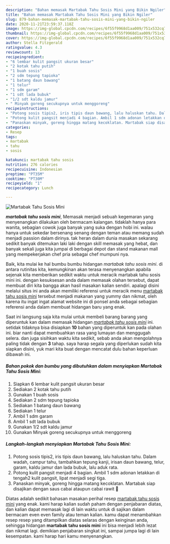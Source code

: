 ```yaml
---
description: "Bahan memasak Martabak Tahu Sosis Mini yang Bikin Ngiler"
title: "Bahan memasak Martabak Tahu Sosis Mini yang Bikin Ngiler"
slug: 879-bahan-memasak-martabak-tahu-sosis-mini-yang-bikin-ngiler
date: 2020-11-21T23:59:37.118Z
image: https://img-global.cpcdn.com/recipes/6f55f9968d1aa009/751x532cq70/martabak-tahu-sosis-mini-foto-resep-utama.jpg
thumbnail: https://img-global.cpcdn.com/recipes/6f55f9968d1aa009/751x532cq70/martabak-tahu-sosis-mini-foto-resep-utama.jpg
cover: https://img-global.cpcdn.com/recipes/6f55f9968d1aa009/751x532cq70/martabak-tahu-sosis-mini-foto-resep-utama.jpg
author: Stella Fitzgerald
ratingvalue: 4.3
reviewcount: 13
recipeingredient:
- "6 lembar kulit pangsit ukuran besar"
- "2 kotak tahu putih"
- "1 buah sosis"
- "2 sdm tepung tapioka"
- "1 batang daun bawang"
- "1 telur"
- "1 sdm garam"
- "1 sdt lada bubuk"
- "1/2 sdt kaldu jamur"
- " Minyak goreng secukupnya untuk menggoreng"
recipeinstructions:
- "Potong sosis tipis2, iris tipis daun bawang, lalu haluskan tahu. Dalam wadah, campur tahu, tambahkan tepung kanji, irisan daun bawang, telur, garam, kaldu jamur dan lada bubuk, lalu aduk rata."
- "Potong kulit pangsit menjadi 4 bagian. Ambil 1 sdm adonan letakkan di tengah2 kulit pangsit, lipat menjadi segi tiga."
- "Panaskan minyak, goreng hingga matang kecoklatan. Martabak siap disajikan dengan saus cabai ataupun cabai rawit 🤤"
categories:
- Resep
tags:
- martabak
- tahu
- sosis

katakunci: martabak tahu sosis 
nutrition: 276 calories
recipecuisine: Indonesian
preptime: "PT35M"
cooktime: "PT30M"
recipeyield: "1"
recipecategory: Lunch

---
```



![Martabak Tahu Sosis Mini](https://img-global.cpcdn.com/recipes/6f55f9968d1aa009/751x532cq70/martabak-tahu-sosis-mini-foto-resep-utama.jpg)

<b><i>martabak tahu sosis mini</i></b>, Memasak menjadi sebuah kegemaran yang menyenangkan dilakukan oleh bermacam kalangan. tidaklah hanya para wanita, sebagian cowok juga banyak yang suka dengan hobi ini. walau hanya untuk sekedar bersenang senang dengan teman atau memang sudah menjadi passion dalam dirinya. tak heran dalam dunia masakan sekarang sedikit banyak ditemukan laki laki dengan skill memasak yang hebat, dan banyak sekali juga kita jumpai di berbagai depot dan stand makanan mall yang mempekerjakan chef pria sebagai chef mumpuni nya.

Baik, kita mulai ke hal bumbu bumbu hidangan <i>martabak tahu sosis mini</i>. di antara rutinitas kita, kemungkinan akan terasa menyenangkan apabila sejenak kita memberikan sedikit waktu untuk meracik martabak tahu sosis mini ini. dengan kesuksesan anda dalam memasak olahan tersebut, dapat membuat diri kita bangga akan hasil masakan kalian sendiri. apalagi disini melalui situs ini anda akan memiliki referensi untuk meracik menu <u>martabak tahu sosis mini</u> tersebut menjadi makanan yang yummy dan nikmat, oleh karena itu ingat ingat alamat website ini di ponsel anda sebagai sebagian referensi anda dalam membuat hidangan baru yang enak.




Saat ini langsung saja kita mulai untuk membeli barang barang yang diperuntuk kan dalam memasak hidangan <u><i>martabak tahu sosis mini</i></u> ini. setidak tidaknya bisa disiapkan <b>10</b> bahan yang diperuntuk kan pada olahan ini. biar nanti dapat membuahkan rasa yang lumayan dan menggugah selera. dan juga sisihkan waktu kita sedikit, sebab anda akan mengolahnya paling tidak dengan <b>3</b> tahap. saya harap segala yang diperlukan sudah kita siapkan disini, yuk mari kita buat dengan mencatat dulu bahan keperluan dibawah ini.

<!--inarticleads1-->

##### Bahan pokok dan bumbu yang dibutuhkan dalam menyiapkan Martabak Tahu Sosis Mini:

1. Siapkan 6 lembar kulit pangsit ukuran besar
1. Sediakan 2 kotak tahu putih
1. Gunakan 1 buah sosis
1. Sediakan 2 sdm tepung tapioka
1. Sediakan 1 batang daun bawang
1. Sediakan 1 telur
1. Ambil 1 sdm garam
1. Ambil 1 sdt lada bubuk
1. Gunakan 1/2 sdt kaldu jamur
1. Gunakan  Minyak goreng secukupnya untuk menggoreng




<!--inarticleads2-->

##### Langkah-langkah menyiapkan Martabak Tahu Sosis Mini:

1. Potong sosis tipis2, iris tipis daun bawang, lalu haluskan tahu. Dalam wadah, campur tahu, tambahkan tepung kanji, irisan daun bawang, telur, garam, kaldu jamur dan lada bubuk, lalu aduk rata.
1. Potong kulit pangsit menjadi 4 bagian. Ambil 1 sdm adonan letakkan di tengah2 kulit pangsit, lipat menjadi segi tiga.
1. Panaskan minyak, goreng hingga matang kecoklatan. Martabak siap disajikan dengan saus cabai ataupun cabai rawit 🤤




Diatas adalah sedikit bahasan masakan perihal resep <u>martabak tahu sosis mini</u> yang enak. kami harap kalian sudah paham dengan penjabaran diatas, dan kalian dapat memasak lagi di lain waktu untuk di sajikan dalam bermacam even even family atau teman kalian. kamu dapat menambahkan resep resep yang ditampilkan diatas selaras dengan keinginan anda, sehingga hidangan <b>martabak tahu sosis mini</b> ini bisa menjadi lebih lezat dan nikmat lagi. demikian penjabaran singkat ini, sampai jumpa lagi di lain kesempatan. kami harap hari kamu menyenangkan.
